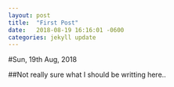 ```yaml
---
layout: post
title:  "First Post"
date:   2018-08-19 16:16:01 -0600
categories: jekyll update
---
```

#Sun, 19th Aug, 2018


##Not really sure what I should be writting here..
